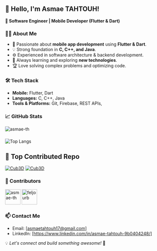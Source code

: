## 👋 Hello, I'm Asmae TAHTOUH!

**🚀 Software Engineer | Mobile Developer (Flutter & Dart)**

### 👨‍💻 About Me
- 📱 Passionate about **mobile app development** using **Flutter & Dart**.
- 💡 Strong foundation in **C, C++, and Java**.
- ⚙️ Experienced in software architecture & backend development.
- 🚀 Always learning and exploring **new technologies**.
- 🏆 Love solving complex problems and optimizing code.

### 🛠️ Tech Stack
- **Mobile:** Flutter, Dart
- **Languages:** C, C++, Java
- **Tools & Platforms:** Git, Firebase, REST APIs, 

### 📈 GitHub Stats
![asmae-th](https://github-readme-stats.vercel.app/api?username=asmae-th&show_icons=true&theme=radical)
###
![Top Langs](https://github-readme-stats.vercel.app/api/top-langs/?username=asmae-th&layout=compact&theme=radical)

## 🚀 Top Contributed Repo

[![Cub3D](https://github-readme-stats.vercel.app/api/pin/?username=asmae-th&repo=Cub3D&theme=radical&layout=compact)](https://github.com/asmae-th/Cub3D)
[![Cub3D](https://github-readme-stats.vercel.app/api/pin/?username=asmae-th&repo=minishell&theme=radical&layout=compact)](https://github.com/asmae-th/minishell)

### 👥 Contributors

<a href="https://github.com/asmae-th"><img src="https://github.com/asmae-th.png" width="50px;" alt="asmae-th"/></a>
<a href="https://github.com/feljourb"><img src="https://github.com/your-friend.png" width="50px;" alt="feljourb"/></a>







###




### 📫 Contact Me
- Email: [asmaetahtouh17@gmail.com]
- LinkedIn: [https://www.linkedin.com/in/asmae-tahtouh-9b0404248/]

💡 *Let's connect and build something awesome!* 🚀

